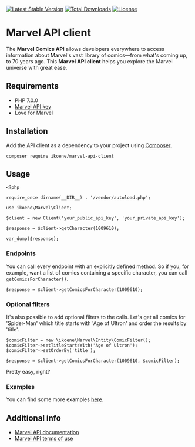 [![Latest Stable Version](https://poser.pugx.org/ikoene/marvel-api-client/v/stable)](https://packagist.org/packages/ikoene/marvel-api-client)
[![Total Downloads](https://poser.pugx.org/ikoene/marvel-api-client/downloads)](https://packagist.org/packages/ikoene/marvel-api-client)
[![License](https://poser.pugx.org/ikoene/marvel-api-client/license)](https://github.com/ikoene/Marvel-API-client/blob/master/LICENSE)


# Marvel API client

The **Marvel Comics API** allows developers everywhere to access information about Marvel's vast library of comics—from what's coming up, to 70 years ago. This **Marvel API client** helps you explore the Marvel universe with great ease.

## Requirements

* PHP 7.0.0
* [Marvel API key](http://developer.marvel.com/account)
* Love for Marvel

## Installation

Add the API client as a dependency to your project using [Composer](https://getcomposer.org/).

```
composer require ikoene/marvel-api-client
```

## Usage

```
<?php

require_once dirname(__DIR__) . '/vendor/autoload.php';

use ikoene\Marvel\Client;

$client = new Client('your_public_api_key', 'your_private_api_key');

$response = $client->getCharacter(1009610);

var_dump($response);
```

### Endpoints

You can call every endpoint with an explicitly defined method. So if you, for example, want a list of comics containing a specific character, you can call `getComicsForCharacter()`.

```
$response = $client->getComicsForCharacter(1009610);
```

### Optional filters

It's also possible to add optional filters to the calls. Let's get all comics for 'Spider-Man' which title starts with 'Age of Ultron' and order the results by 'title'.

```
$comicFilter = new \ikoene\Marvel\Entity\ComicFilter();
$comicFilter->setTitleStartsWith('Age of Ultron');
$comicFilter->setOrderBy('title');

$response = $client->getComicsForCharacter(1009610, $comicFilter);
```

Pretty easy, right?

### Examples

You can find some more examples [here](https://github.com/ikoene/marvel-api-client/tree/master/examples).

## Additional info

* [Marvel API documentation](http://developer.marvel.com/docs)
* [Marvel API terms of use](http://developer.marvel.com/terms)

